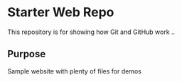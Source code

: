 # Starter Web Repo

This repository is for showing how Git and GitHub work ..

## Purpose

Sample website with plenty of files for demos